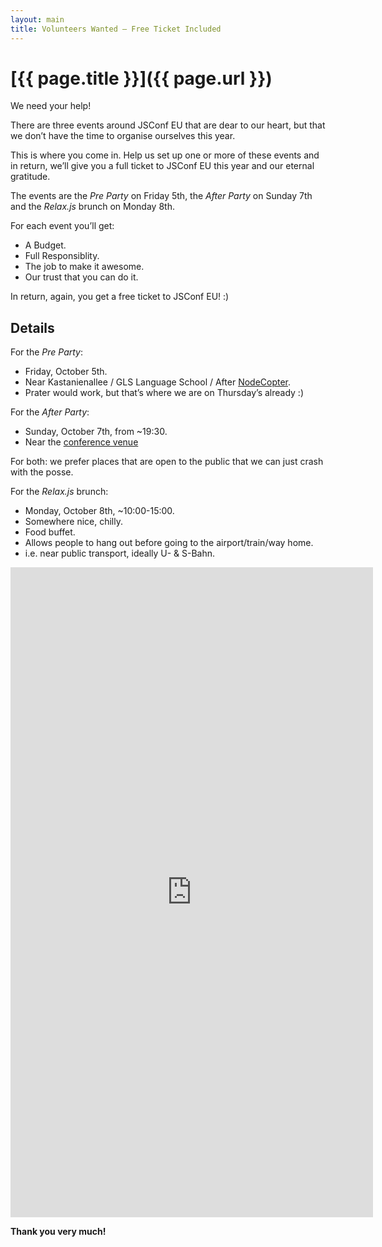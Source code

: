 ```yaml
---
layout: main
title: Volunteers Wanted — Free Ticket Included
---
```


# [{{ page.title }}]({{ page.url }})

We need your help!

There are three events around JSConf EU that are dear to our heart, but that we don’t have the time to organise ourselves this year.

This is where you come in. Help us set up one or more of these events and in return, we’ll give you a full ticket to JSConf EU this year and our eternal gratitude.

The events are the *Pre Party* on Friday 5th, the *After Party* on Sunday 7th and the *Relax.js* brunch on Monday 8th.

For each event you’ll get:

 * A Budget.
 * Full Responsiblity.
 * The job to make it awesome.
 * Our trust that you can do it.

In return, again, you get a free ticket to JSConf EU! :)

## Details

For the *Pre Party*:

 - Friday, October 5th.
 - Near Kastanienallee / GLS Language School / After [NodeCopter](http://nodecopter.com).
  - Prater would work, but that’s where we are on Thursday’s already :)

For the *After Party*:

 - Sunday, October 7th, from ~19:30.
 - Near the [conference venue](http://2012.jsconf.eu/2012/07/01/the-location.html)

For both: we prefer places that are open to the public that we can just crash with the posse.

For the *Relax.js* brunch:

 - Monday, October 8th, ~10:00-15:00.
 - Somewhere nice, chilly.
 - Food buffet.
 - Allows people to hang out before going to the airport/train/way home.
  - i.e. near public transport, ideally U- & S-Bahn.

<iframe src="https://docs.google.com/a/jsconf.eu/spreadsheet/embeddedform?formkey=dHNBYzNycExfMXdoUWphdnY4enIxWGc6MQ" width="580" height="1040" frameborder="0" marginheight="0" marginwidth="0">Loading...</iframe>

**Thank you very much!**
